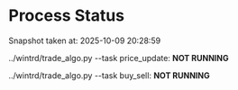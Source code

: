 # Process Status

Snapshot taken at: 2025-10-09 20:28:59

../wintrd/trade_algo.py --task price_update: **NOT RUNNING**

../wintrd/trade_algo.py --task buy_sell: **NOT RUNNING**

